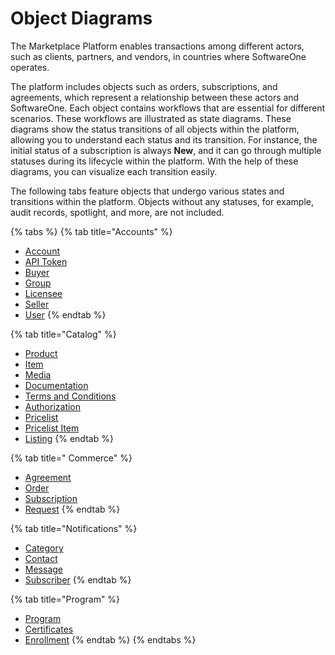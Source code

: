 # Object Diagrams

The Marketplace Platform enables transactions among different actors, such as clients, partners, and vendors, in countries where SoftwareOne operates.&#x20;

The platform includes objects such as orders, subscriptions, and agreements, which represent a relationship between these actors and SoftwareOne. Each object contains workflows that are essential for different scenarios. These workflows are illustrated as state diagrams. These diagrams show the status transitions of all objects within the platform, allowing you to understand each status and its transition. For instance, the initial status of a subscription is always **New**, and it can go through multiple statuses during its lifecycle within the platform. With the help of these diagrams, you can visualize each transition easily.

The following tabs feature objects that undergo various states and transitions within the platform. Objects without any statuses, for example, audit records, spotlight, and more, are not included. &#x20;

{% tabs %}
{% tab title="Accounts" %}
* [Account](accounts-api/account/state-diagram.md)
* [API Token](accounts-api/api-tokens/token-state-diagram.md)
* [Buyer](accounts-api/buyer/buyer-state-diagram.md)
* [Group](accounts-api/user-groups/group-state-diagram.md)
* [Licensee](accounts-api/licensee/licensee-state-diagram.md)
* [Seller](accounts-api/seller/seller-state-diagram.md)
* [User](accounts-api/users/users-state-diagram.md)
{% endtab %}

{% tab title="Catalog" %}
* [Product](catalog-api/product/product-states.md)
* [Item](catalog-api/items/item-states.md)
* [Media](catalog-api/media/media-states.md)
* [Documentation](catalog-api/documentation/documentation-states.md)
* [Terms and Conditions](catalog-api/terms-and-conditions/terms-and-conditions-states.md)
* [Authorization](catalog-api/authorization/state-diagram.md)
* [Pricelist](catalog-api/pricelists/pricelist-states.md)
* [Pricelist Item](catalog-api/pricelist-item/pricelist-states.md)
* [Listing](catalog-api/listing/state-diagram.md)
{% endtab %}

{% tab title=" Commerce" %}
* [Agreement](../../modules-and-features/marketplace/agreements/agreement-states.md)
* [Order](../../modules-and-features/marketplace/orders/order-states.md)
* [Subscription](../../modules-and-features/marketplace/subscriptions/subscription-states.md)
* [Request](../../modules-and-features/marketplace/requests/request-states.md)
{% endtab %}

{% tab title="Notifications" %}
* [Category](notifications-api/categories/state-diagram.md)
* [Contact](notifications-api/contacts/state-diagram.md)
* [Message](notifications-api/messages/notification-state-diagram.md)
* [Subscriber](notifications-api/subscribers/state-diagram.md)
{% endtab %}

{% tab title="Program" %}
* [Program](program-api/program/program-state-diagram.md)
* [Certificates](../../modules-and-features/marketplace/certificates/certificate-states.md)
* [Enrollment](../../modules-and-features/marketplace/enrollments/enrollment-states.md)
{% endtab %}
{% endtabs %}
